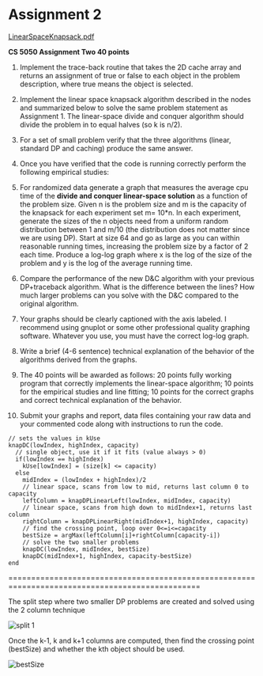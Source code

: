 Assignment 2
============

[LinearSpaceKnapsack.pdf](assignment/LinearSpaceKnapsack.pdf)

**CS 5050 Assignment Two 40 points**

1. Implement the trace-back routine that takes the 2D cache array and returns an assignment of true or false to each object in the problem description, where true means the object is selected.

2. Implement the linear space knapsack algorithm described in the nodes and summarized below to solve the same problem statement as Assignment 1.  The linear-space divide and conquer algorithm should divide the problem in to equal halves (so k is n/2).

3. For a set of small problem verify that the three algorithms (linear, standard DP and caching) produce the same answer.

4. Once you have verified that the code is running correctly perform the following empirical studies:

  1. For randomized data generate a graph that measures the average cpu time of the **divide and conquer linear-space solution** as a function of the problem size. Given n is the problem size and m is the capacity of the knapsack for each experiment set m= 10*n. In each experiment, generate the sizes of the n objects need from a uniform random distribution between 1 and m/10 (the distribution does not matter since we are using DP). Start at size 64 and go as large as you can within reasonable running times, increasing the problem size by a factor of 2 each time. Produce a log-log graph where x is the log of the size of the problem and y is the log of the average running time.
  2. Compare the performance of the new D&C algorithm with your previous DP+traceback algorithm. What is the difference between the lines? How much larger problems can you solve with the D&C compared to the original algorithm.

5. Your graphs should be clearly captioned with the axis labeled. I recommend using gnuplot or some other professional quality graphing software. Whatever you use, you must have the correct log-log graph.

6. Write a brief (4-6 sentence) technical explanation of the behavior of the algorithms derived from the graphs.

7.  The 40 points will be awarded as follows: 20 points fully working program that correctly implements the linear-space algorithm; 10 points for the empirical studies and line fitting; 10 points for the correct graphs and correct technical explanation of the behavior.

8. Submit your graphs and report, data files containing your raw data and your commented code along with instructions to run the code.

```
// sets the values in kUse
knapDC(lowIndex, highIndex, capacity)
  // single object, use it if it fits (value always > 0)
  if(lowIndex == highIndex)
    kUse[lowIndex] = (size[k] <= capacity)
  else
    midIndex = (lowIndex + highIndex)/2
    // linear space, scans from low to mid, returns last column 0 to capacity
    leftColumn = knapDPLinearLeft(lowIndex, midIndex, capacity)
    // linear space, scans from high down to midIndex+1, returns last column
    rightColumn = knapDPLinearRight(midIndex+1, highIndex, capacity)
    // find the crossing point, loop over 0<=i<=capacity
    bestSize = argMax(leftColumn[i]+rightColumn[capacity-i])
    // solve the two smaller problems
    knapDC(lowIndex, midIndex, bestSize)
    knapDC(midIndex+1, highIndex, capacity-bestSize)
end
```

================================================================================================


The split step where two smaller DP problems are created and solved using the 2 column technique

![split 1](assignment/split1.png)

Once the k-1, k and k+1 columns are computed, then find the crossing point (bestSize) and whether the kth object should be used.

![bestSize](assignment/bestSize.png)
